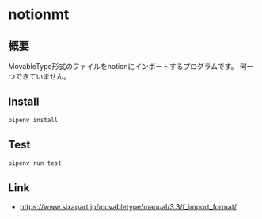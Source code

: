 # notionmt

## 概要
MovableType形式のファイルをnotionにインポートするプログラムです。
何一つできていません。

## Install

```bash
pipenv install
```

## Test

```python
pipenv run test
```

## Link
- https://www.sixapart.jp/movabletype/manual/3.3/f_import_format/
